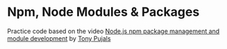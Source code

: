 # Npm, Node Modules & Packages

Practice code based on the video [Node.js npm package management and module development](https://www.youtube.com/watch?v=emXJxJb06uY)
by [Tony Pujals](https://twitter.com/subfuzion)
